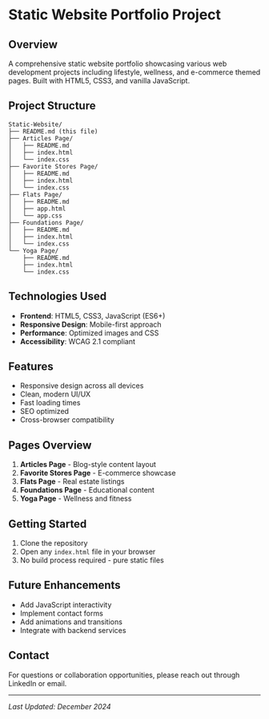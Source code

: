 # Static Website Portfolio Project

## Overview
A comprehensive static website portfolio showcasing various web development projects including lifestyle, wellness, and e-commerce themed pages. Built with HTML5, CSS3, and vanilla JavaScript.

## Project Structure
```
Static-Website/
├── README.md (this file)
├── Articles Page/
│   ├── README.md
│   ├── index.html
│   └── index.css
├── Favorite Stores Page/
│   ├── README.md
│   ├── index.html
│   └── index.css
├── Flats Page/
│   ├── README.md
│   ├── app.html
│   └── app.css
├── Foundations Page/
│   ├── README.md
│   ├── index.html
│   └── index.css
└── Yoga Page/
    ├── README.md
    ├── index.html
    └── index.css
```

## Technologies Used
- **Frontend**: HTML5, CSS3, JavaScript (ES6+)
- **Responsive Design**: Mobile-first approach
- **Performance**: Optimized images and CSS
- **Accessibility**: WCAG 2.1 compliant

## Features
- Responsive design across all devices
- Clean, modern UI/UX
- Fast loading times
- SEO optimized
- Cross-browser compatibility

## Pages Overview
1. **Articles Page** - Blog-style content layout
2. **Favorite Stores Page** - E-commerce showcase
3. **Flats Page** - Real estate listings
4. **Foundations Page** - Educational content
5. **Yoga Page** - Wellness and fitness

## Getting Started
1. Clone the repository
2. Open any `index.html` file in your browser
3. No build process required - pure static files

## Future Enhancements
- Add JavaScript interactivity
- Implement contact forms
- Add animations and transitions
- Integrate with backend services

## Contact
For questions or collaboration opportunities, please reach out through LinkedIn or email.

---
*Last Updated: December 2024*
